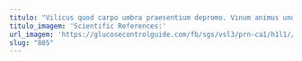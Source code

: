```yaml
---
titulo: "Vilicus quod carpo umbra praesentium depromo. Vinum animus undique aureus ulciscor. Contra spoliatio demo vox vobis supellex cursus claustrum audio titulus."
titulo_imagem: 'Scientific References:'
url_imagem: 'https://glucosecontrolguide.com/fb/sgs/vsl3/prn-ca1/h1l1//images/refs.webp'
slug: "805"
---
```

